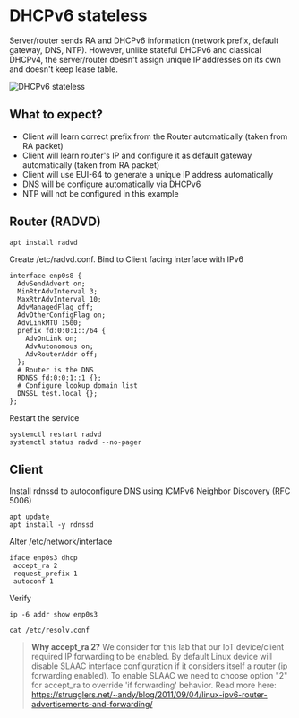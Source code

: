 # DHCPv6 stateless
Server/router sends RA and DHCPv6 information (network prefix, default gateway, DNS, NTP). However, unlike stateful DHCPv6 and classical DHCPv4, the server/router doesn't assign unique IP addresses on its own and doesn't keep lease table.

![DHCPv6 stateless](https://www.cisco.com/c/dam/en/us/support/docs/ip/ip-version-6-ipv6/213272-troubleshoot-ipv6-dynamic-address-assign-08.png)

## What to expect?
- Client will learn correct prefix from the Router automatically (taken from RA packet)
- Client will learn router's IP and configure it as default gateway automatically (taken from RA packet)
- Client will use EUI-64 to generate a unique IP address automatically
- DNS will be configure automatically via DHCPv6
- NTP will not be configured in this example 


## Router (RADVD)

```
apt install radvd
```
Create /etc/radvd.conf. Bind to Client facing interface with IPv6
```
interface enp0s8 {
  AdvSendAdvert on;
  MinRtrAdvInterval 3; 
  MaxRtrAdvInterval 10;
  AdvManagedFlag off;
  AdvOtherConfigFlag on;
  AdvLinkMTU 1500;
  prefix fd:0:0:1::/64 {
    AdvOnLink on; 
    AdvAutonomous on; 
    AdvRouterAddr off; 
  };
  # Router is the DNS
  RDNSS fd:0:0:1::1 {};
  # Configure lookup domain list
  DNSSL test.local {};
};
```
Restart the service
```
systemctl restart radvd
systemctl status radvd --no-pager
```

## Client
Install rdnssd to autoconfigure DNS using ICMPv6 Neighbor Discovery (RFC 5006)
```
apt update
apt install -y rdnssd

```
Alter /etc/network/interface

```
iface enp0s3 dhcp
 accept_ra 2
 request_prefix 1
 autoconf 1
```

Verify
```
ip -6 addr show enp0s3

cat /etc/resolv.conf
```

> **Why accept_ra 2?** 
> We consider for this lab that our IoT device/client required IP forwarding to be enabled. By default Linux device will disable SLAAC interface configuration if it considers itself a router (ip forwarding enabled). To enable SLAAC we need to choose option "2" for accept_ra to override 'if forwarding' behavior.
Read more here: https://strugglers.net/~andy/blog/2011/09/04/linux-ipv6-router-advertisements-and-forwarding/
